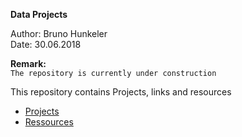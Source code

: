 
**Data Projects**  

Author: Bruno Hunkeler   
Date:   30.06.2018  

**Remark:**  
`The repository is currently under construction`

This repository contains Projects, links and resources 

* [Projects](https://github.com/bhunkeler/DataProjects/tree/master/DataProjects/Projects)
* [Ressources](https://github.com/bhunkeler/DataProjects/tree/master/DataProjects/Ressources)


